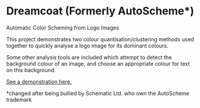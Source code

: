 Dreamcoat (Formerly AutoScheme*)
===============================

Automatic Color Scheming from Logo Images

This project demonstrates two colour quantisation/clustering methods used together to quickly analyse a logo image for its dominant colours.

Some other analysis tools are included which attempt to detect the background colour of an image, and choose an appropriate colour for text on this background.

[See a demonstration here.](test.html)

*changed after being bullied by Schematic Ltd. who own the AutoScheme trademark
